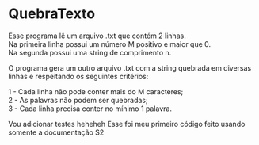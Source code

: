 # QuebraTexto
Esse programa lê um arquivo .txt que contém 2 linhas.  
Na primeira linha possui um número M positivo e maior que 0.  
Na segunda possui uma string de comprimento n. 

O programa gera um outro arquivo .txt com a string quebrada em diversas linhas e respeitando os seguintes critérios:   

1 - Cada linha não pode conter mais do M caracteres;  
2 - As palavras não podem ser quebradas;  
3 - Cada linha precisa conter no mínimo 1 palavra.

Vou adicionar testes heheheh 
Esse foi meu primeiro código feito usando somente a documentação S2
